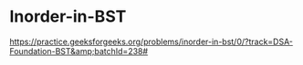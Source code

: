 # Inorder-in-BST
https://practice.geeksforgeeks.org/problems/inorder-in-bst/0/?track=DSA-Foundation-BST&amp;batchId=238#
